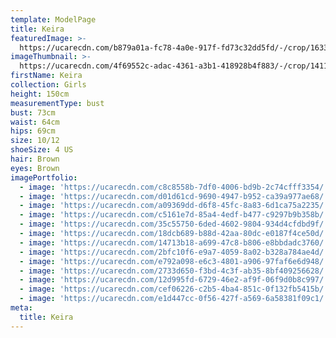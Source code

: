 ```yaml
---
template: ModelPage
title: Keira
featuredImage: >-
  https://ucarecdn.com/b879a01a-fc78-4a0e-917f-fd73c32dd5fd/-/crop/1633x1464/0,0/-/preview/
imageThumbnail: >-
  https://ucarecdn.com/4f69552c-adac-4361-a3b1-418928b4f883/-/crop/1411x2188/130,73/-/preview/
firstName: Keira
collection: Girls
height: 150cm
measurementType: bust
bust: 73cm
waist: 64cm
hips: 69cm
size: 10/12
shoeSize: 4 US
hair: Brown
eyes: Brown
imagePortfolio:
  - image: 'https://ucarecdn.com/c8c8558b-7df0-4006-bd9b-2c74cfff3354/'
  - image: 'https://ucarecdn.com/d01d61cd-9690-4947-b952-ca39a977ae68/'
  - image: 'https://ucarecdn.com/a09369dd-d6f8-45fc-8a83-6d1ca75a2235/'
  - image: 'https://ucarecdn.com/c5161e7d-85a4-4edf-b477-c9297b9b358b/'
  - image: 'https://ucarecdn.com/35c55750-6ded-4602-9804-934d4cfdbd9f/'
  - image: 'https://ucarecdn.com/18dcb689-b88d-42aa-80dc-e0187f4ce50d/'
  - image: 'https://ucarecdn.com/14713b18-a699-47c8-b806-e8bbdadc3760/'
  - image: 'https://ucarecdn.com/2bfc10f6-e9a7-4059-8a02-b328a784ae4d/'
  - image: 'https://ucarecdn.com/e792a098-e6c3-4801-a906-97faf6e6d948/'
  - image: 'https://ucarecdn.com/2733d650-f3bd-4c3f-ab35-8bf409256628/'
  - image: 'https://ucarecdn.com/12d995fd-6729-46e2-af9f-06f9d0b8c997/'
  - image: 'https://ucarecdn.com/cef06226-c2b5-4ba4-851c-0f132fb5415b/'
  - image: 'https://ucarecdn.com/e1d447cc-0f56-427f-a569-6a58381f09c1/'
meta:
  title: Keira
---
```


